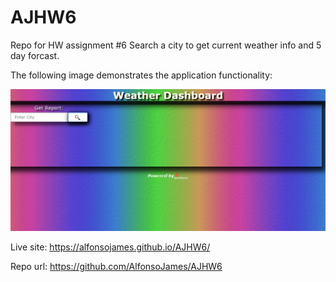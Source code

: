 # AJHW6
Repo for HW assignment #6
Search a city to get current weather info and 5 day forcast.

The following image demonstrates the application functionality:


![weather dashboard demo](./assets/Screenshot.png)

Live site: https://alfonsojames.github.io/AJHW6/

Repo url: https://github.com/AlfonsoJames/AJHW6

